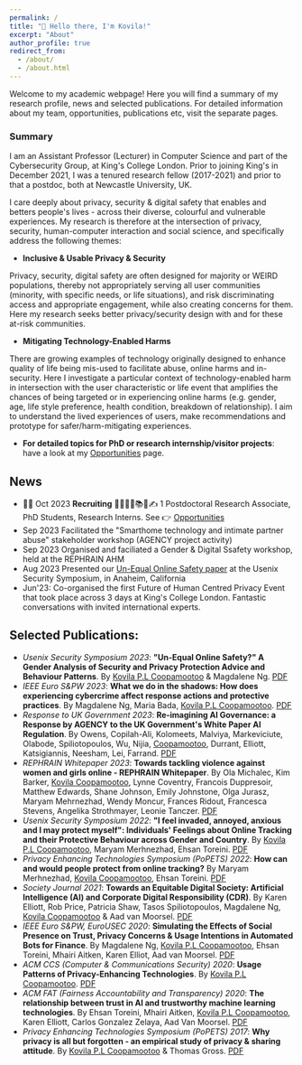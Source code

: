 ```yaml
---
permalink: /
title: "👋 Hello there, I'm Kovila!"
excerpt: "About"
author_profile: true
redirect_from: 
  - /about/
  - /about.html
---
```


Welcome to my academic webpage! Here you will find a summary of my research profile, news and selected publications. For detailed information about my team, opportunities, publications etc, visit the separate pages.


### Summary 
I am an Assistant Professor (Lecturer) in Computer Science and part of the Cybersecurity Group, at King's College London. Prior to joining King's in December 2021, I was a tenured research fellow (2017-2021) and prior to that a postdoc, both at Newcastle University, UK.

I care deeply about privacy, security & digital safety that enables and betters people's lives - across their diverse, colourful and vulnerable experiences. My research is therefore at the intersection of privacy, security, human-computer interaction and social science, and specifically address the following themes: 

* **Inclusive & Usable Privacy & Security**

Privacy, security, digital safety are often designed for majority or WEIRD populations, thereby not appropriately serving all user communities (minority, with specific needs, or life situations), and risk discriminating access and appropriate engagement, while also creating concerns for them. Here my research seeks better privacy/security design with and for these at-risk communities.

* **Mitigating Technology-Enabled Harms**

There are growing examples of technology originally designed to enhance quality of life being mis-used to facilitate abuse, online harms and in-security. Here I investigate a particular context of technology-enabled harm in intersection with the user characteristic or life event that amplifies the chances of being targeted or in experiencing online harms (e.g. gender, age, life style preference, health condition, breakdown of relationship). I aim to understand the lived experiences of users, make recommendations and prototype for safer/harm-mitigating experiences.

* **For detailed topics for PhD or research internship/visitor projects**: have a look at my [Opportunities](https://kovilacoops.github.io/opportunities/) page.

News
---
* 📢🔔 Oct 2023 **Recruiting** 👩‍🎓🧑‍🎓📚💼✍️ 1 Postdoctoral Research Associate, PhD Students, Research Interns. See 👉 [Opportunities](https://kovilacoops.github.io/opportunities/)
* Sep 2023 Facilitated the "Smarthome technology and intimate partner abuse" stakeholder workshop (AGENCY project activity)
* Sep 2023 Organised and faciliated a Gender & Digital Ssafety workshop, held at the REPHRAIN AHM
* Aug 2023 Presented our [Un-Equal Online Safety paper](https://www.usenix.org/system/files/usenixsecurity23-coopamootoo.pdf) at the Usenix Security Symposium, in Anaheim, California
* Jun'23: Co-organised the first Future of Human Centred Privacy Event that took place across 3 days at King's College London. Fantastic conversations with invited international experts.

Selected Publications: 
---
* *Usenix Security Symposium 2023*: **"Un-Equal Online Safety?" A Gender Analysis of Security and Privacy Protection Advice and Behaviour Patterns**. By <ins>Kovila P.L Coopamootoo</ins> & Magdalene Ng. [PDF](https://www.usenix.org/system/files/usenixsecurity23-coopamootoo.pdf)
* *IEEE Euro S&PW 2023*: **What we do in the shadows: How does experiencing cybercrime affect response actions and protective practices**. By Magdalene Ng, Maria Bada, <ins>Kovila P.L Coopamootoo</ins>. [PDF](https://www.computer.org/csdl/proceedings-article/eurospw/2023/272000a659/1OFtg2LeCI0)
* *Response to UK Government 2023*: **Re-imagining AI Governance: a Response by AGENCY to the UK Government's White Paper AI Regulation**. By Owens, Copilah-Ali, Kolomeets, Malviya, Markeviciute, Olabode, Spiliotopoulos, Wu, Nijia, <ins>Coopamootoo</ins>, Durrant, Elliott, Katsigiannis, Neesham, Lei, Farrand. [PDF](https://ssrn.com/abstract=4551757)
* *REPHRAIN Whitepaper 2023*: **Towards tackling violence against women and girls online - REPHRAIN Whitepaper**. By Ola Michalec, Kim Barker, <ins>Kovila Coopamootoo</ins>, Lynne Coventry, Francois Duppresoir, Matthew Edwards, Shane Johnson, Emily Johnstone, Olga Jurasz, Maryam Mehrnezhad, Wendy Moncur, Frances Ridout, Francesca Stevens, Angelika Strothmayer, Leonie Tanczer. [PDF](https://oro.open.ac.uk/92708/1/REPHRAIN%20%282023%29%20Research-Agenda-Report-Towards-a-research-agenda-tackling-violence-against-women-and-girls-online.pdf)
*  *Usenix Security Symposium 2022*: **"I feel invaded, annoyed, anxious and I may protect myself": Individuals' Feelings about Online Tracking and their Protective Behaviour across Gender and Country**. By <ins>Kovila P.L Coopamootoo</ins>, Maryam Merhnezhad, Ehsan Toreini. [PDF](https://www.usenix.org/system/files/sec22-coopamootoo.pdf)  
* *Privacy Enhancing Technologies Symposium (PoPETS) 2022*: **How can and would people protect from online tracking?** By Maryam Merhnezhad, <ins>Kovila Coopamootoo</ins>, Ehsan Toreini. [PDF](https://sciendo.com/pdf/10.2478/popets-2022-0006)
* *Society Journal 2021*: **Towards an Equitable Digital Society: Artificial Intelligence (AI) and Corporate Digital Responsibility (CDR)**. By Karen Elliott, Rob Price, Patricia Shaw, Tasos Spiliotopoulos, Magdalene Ng, <ins>Kovila Coopamootoo</ins> & Aad van Moorsel. [PDF](https://link.springer.com/article/10.1007/s12115-021-00594-8)
* *IEEE Euro S&PW, EuroUSEC 2020*: **Simulating the Effects of Social Presence on Trust, Privacy Concerns & Usage Intentions in Automated Bots for Finance**. By Magdalene Ng, <ins>Kovila P.L Coopamootoo</ins>, Ehsan Toreini, Mhairi Aitken, Karen Elliot, Aad van Moorsel. [PDF](https://ieeexplore.ieee.org/abstract/document/9229876)
* *ACM CCS (Computer & Communications Security) 2020*: **Usage Patterns of Privacy-Enhancing Technologies**. By <ins>Kovila P.L Coopamootoo</ins>. [PDF](https://dl.acm.org/doi/abs/10.1145/3372297.3423347)
* *ACM FAT (Fairness Accountability and Transparency) 2020*: **The relationship between trust in AI and trustworthy machine learning technologies**. By Ehsan Toreini, Mhairi Aitken, <ins>Kovila P.L Coopamootoo</ins>, Karen Elliott, Carlos Gonzalez Zelaya, Aad Van Moorsel. [PDF](https://dl.acm.org/doi/abs/10.1145/3351095.3372834)
* *Privacy Enhancing Technologies Symposium (PoPETS) 2017*: **Why privacy is all but forgotten - an empirical study of privacy & sharing attitude**. By <ins>Kovila P.L Coopamootoo</ins> & Thomas Gross. [PDF](https://petsymposium.org/popets/2017/popets-2017-0040.pdf)








